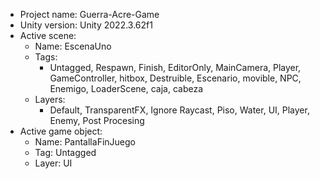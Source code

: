 <!-- UNITY CODE ASSIST INSTRUCTIONS START -->
- Project name: Guerra-Acre-Game
- Unity version: Unity 2022.3.62f1
- Active scene:
  - Name: EscenaUno
  - Tags:
    - Untagged, Respawn, Finish, EditorOnly, MainCamera, Player, GameController, hitbox, Destruible, Escenario, movible, NPC, Enemigo, LoaderScene, caja, cabeza
  - Layers:
    - Default, TransparentFX, Ignore Raycast, Piso, Water, UI, Player, Enemy, Post Procesing
- Active game object:
  - Name: PantallaFinJuego
  - Tag: Untagged
  - Layer: UI
<!-- UNITY CODE ASSIST INSTRUCTIONS END -->